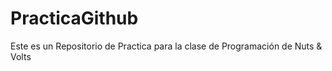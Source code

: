 # PracticaGithub
Este es un Repositorio de Practica para la clase de Programación de Nuts &amp; Volts
